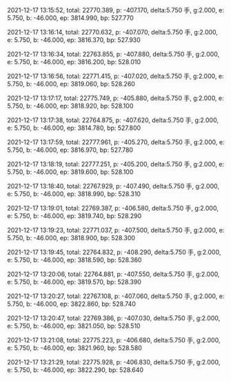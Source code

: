 2021-12-17 13:15:52, total: 22770.389, p: -407.170, delta:5.750 手, g:2.000, e: 5.750, b: -46.000, ep: 3814.990, bp: 527.770

2021-12-17 13:16:14, total: 22770.632, p: -407.070, delta:5.750 手, g:2.000, e: 5.750, b: -46.000, ep: 3816.370, bp: 527.930

2021-12-17 13:16:34, total: 22763.855, p: -407.880, delta:5.750 手, g:2.000, e: 5.750, b: -46.000, ep: 3816.200, bp: 528.010

2021-12-17 13:16:56, total: 22771.415, p: -407.020, delta:5.750 手, g:2.000, e: 5.750, b: -46.000, ep: 3819.060, bp: 528.260

2021-12-17 13:17:17, total: 22775.749, p: -405.880, delta:5.750 手, g:2.000, e: 5.750, b: -46.000, ep: 3818.920, bp: 528.100

2021-12-17 13:17:38, total: 22764.875, p: -407.620, delta:5.750 手, g:2.000, e: 5.750, b: -46.000, ep: 3814.780, bp: 527.800

2021-12-17 13:17:59, total: 22777.961, p: -405.270, delta:5.750 手, g:2.000, e: 5.750, b: -46.000, ep: 3816.970, bp: 527.780

2021-12-17 13:18:19, total: 22777.251, p: -405.200, delta:5.750 手, g:2.000, e: 5.750, b: -46.000, ep: 3819.600, bp: 528.100

2021-12-17 13:18:40, total: 22767.929, p: -407.490, delta:5.750 手, g:2.000, e: 5.750, b: -46.000, ep: 3818.990, bp: 528.310

2021-12-17 13:19:01, total: 22769.387, p: -406.580, delta:5.750 手, g:2.000, e: 5.750, b: -46.000, ep: 3819.740, bp: 528.290

2021-12-17 13:19:23, total: 22771.037, p: -407.500, delta:5.750 手, g:2.000, e: 5.750, b: -46.000, ep: 3818.900, bp: 528.300

2021-12-17 13:19:45, total: 22764.832, p: -408.290, delta:5.750 手, g:2.000, e: 5.750, b: -46.000, ep: 3818.590, bp: 528.360

2021-12-17 13:20:06, total: 22764.881, p: -407.550, delta:5.750 手, g:2.000, e: 5.750, b: -46.000, ep: 3819.570, bp: 528.390

2021-12-17 13:20:27, total: 22767.108, p: -407.060, delta:5.750 手, g:2.000, e: 5.750, b: -46.000, ep: 3822.860, bp: 528.740

2021-12-17 13:20:47, total: 22769.386, p: -407.030, delta:5.750 手, g:2.000, e: 5.750, b: -46.000, ep: 3821.050, bp: 528.510

2021-12-17 13:21:08, total: 22775.223, p: -406.680, delta:5.750 手, g:2.000, e: 5.750, b: -46.000, ep: 3821.960, bp: 528.580

2021-12-17 13:21:29, total: 22775.928, p: -406.830, delta:5.750 手, g:2.000, e: 5.750, b: -46.000, ep: 3822.290, bp: 528.640